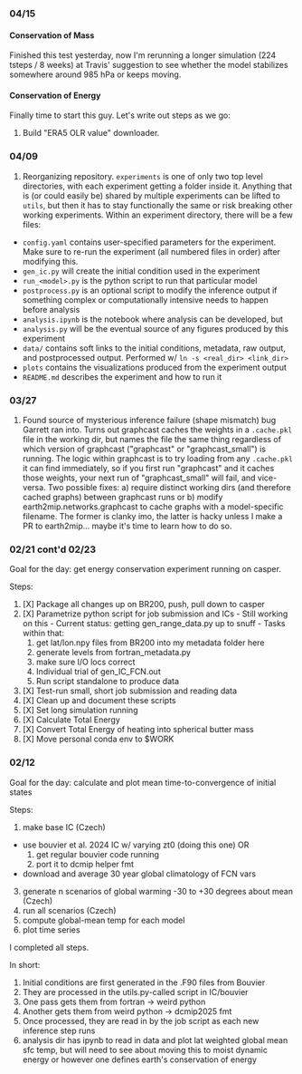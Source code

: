### 04/15

#### Conservation of Mass

Finished this test yesterday, now I'm rerunning a longer simulation (224 tsteps / 8 weeks) at Travis' suggestion to see whether the model stabilizes somewhere around 985 hPa or keeps moving. 


#### Conservation of Energy

Finally time to start this guy. Let's write out steps as we go:

1. Build "ERA5 OLR value" downloader. 

### 04/09

1. Reorganizing repository. `experiments` is one of only two top level directories, with each experiment getting a folder inside it. Anything that is (or could easily be) shared by multiple experiments can be lifted to `utils`, but then it has to stay functionally the same or risk breaking other working experiments. Within an experiment directory, there will be a few files:
  - `config.yaml` contains user-specified parameters for the experiment. Make sure to re-run the experiment (all numbered files in order) after modifying this. 
  - `gen_ic.py` will create the initial condition used in the experiment
  - `run_<model>.py` is the python script to run that particular model
  - `postprocess.py` is an optional script to modify the inference output if something complex or computationally intensive needs to happen before analysis
  - `analysis.ipynb` is the notebook where analysis can be developed, but 
  - `analysis.py` will be the eventual source of any figures produced by this experiment
  - `data/` contains soft links to the initial conditions, metadata, raw output, and postprocessed output. Performed w/ `ln -s <real_dir> <link_dir>`
  - `plots` contains the visualizations produced from the experiment output
  - `README.md` describes the experiment and how to run it

### 03/27

1. Found source of mysterious inference failure (shape mismatch) bug Garrett ran into. Turns out graphcast caches the weights in a `.cache.pkl` file in the working dir, but names the file the same thing regardless of which version of graphcast ("graphcast" or "graphcast_small") is running. The logic within graphcast is to try loading from any `.cache.pkl` it can find immediately, so if you first run "graphcast" and it caches those weights, your next run of "graphcast_small" will fail, and vice-versa. Two possible fixes: a) require distinct working dirs (and therefore cached graphs) between graphcast runs or b) modify earth2mip.networks.graphcast to cache graphs with a model-specific filename. The former is clanky imo, the latter is hacky unless I make a PR to earth2mip... maybe it's time to learn how to do so. 


### 02/21 cont'd 02/23

Goal for the day: get energy conservation experiment running on casper. 

Steps: 
  1. [X] Package all changes up on BR200, push, pull down to casper
  2. [X] Parametrize python script for job submission and ICs 
    - Still working on this
    - Current status: getting gen_range_data.py up to snuff
    - Tasks within that:
      1. get lat/lon.npy files from BR200 into my metadata folder here
      2. generate levels from fortran_metadata.py
      3. make sure I/O locs correct
      4. Individual trial of gen_IC_FCN.out
      5. Run script standalone to produce data
  3. [X] Test-run small, short job submission and reading data
  4. [X] Clean up and document these scripts
  5. [X] Set long simulation running
  6. [X] Calculate Total Energy
  7. [X] Convert Total Energy of heating into spherical butter mass
  8. [X] Move personal conda env to $WORK


### 02/12

Goal for the day: calculate and plot mean time-to-convergence of initial states

Steps: 
1. make base IC (Czech)
  - use bouvier et al. 2024 IC w/ varying zt0 (doing this one) OR 
    1. get regular bouvier code running
    2. port it to dcmip helper fmt
  - download and average 30 year global climatology of FCN vars
3. generate n scenarios of global warming -30 to +30 degrees about mean (Czech)
4. run all scenarios (Czech)
5. compute global-mean temp for each model
6. plot time series

I completed all steps. 

In short: 
1. Initial conditions are first generated in the .F90 files from Bouvier
2. They are processed in the utils.py-called script in IC/bouvier
  1. One pass gets them from fortran -> weird python
  2. Another gets them from weird python -> dcmip2025 fmt
3. Once processed, they are read in by the job script as each new inference step runs
4. analysis dir has ipynb to read in data and plot lat weighted global mean sfc temp, but will need to see about moving this to moist dynamic energy or however one defines earth's conservation of energy